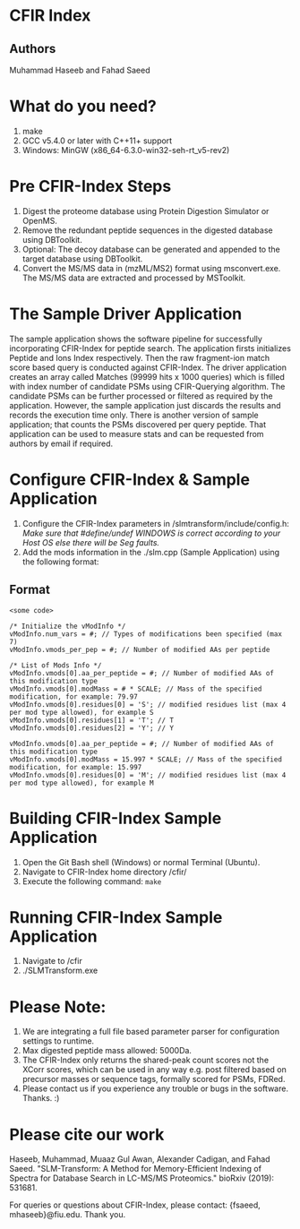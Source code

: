# CFIR Index

## Authors
Muhammad Haseeb and Fahad Saeed

# What do you need?
1. make
2. GCC v5.4.0 or later with C++11+ support
2. Windows: MinGW (x86_64-6.3.0-win32-seh-rt_v5-rev2)

# Pre CFIR-Index Steps
1. Digest the proteome database using Protein Digestion Simulator or OpenMS.
2. Remove the redundant peptide sequences in the digested database using DBToolkit.
3. Optional: The decoy database can be generated and appended to the target database using DBToolkit.
4. Convert the MS/MS data in (mzML/MS2) format using msconvert.exe. The MS/MS data are extracted and processed by MSToolkit.

# The Sample Driver Application
The sample application shows the software pipeline for successfully incorporating CFIR-Index for peptide search. The application firsts initializes Peptide and Ions Index respectively. Then the raw fragment-ion match score based query is conducted against CFIR-Index. The driver application creates an array called Matches (99999 hits x 1000 queries) which is filled with index number of candidate PSMs using CFIR-Querying algorithm. The candidate PSMs can be further processed or filtered as required by the application. However, the sample application just discards the results and records the execution time only. There is another version of sample application; that counts the PSMs discovered per query peptide. That application can be used to measure stats and can be requested from authors by email if required. 

# Configure CFIR-Index & Sample Application
1. Configure the CFIR-Index parameters in /slmtransform/include/config.h: 
*Make sure that #define/undef WINDOWS is correct according to your Host OS else there will be Seg faults.*
2. Add the mods information in the ./slm.cpp (Sample Application) using the following format:

## Format
    <some code> 
    
    /* Initialize the vModInfo */
    vModInfo.num_vars = #; // Types of modifications been specified (max 7)
    vModInfo.vmods_per_pep = #; // Number of modified AAs per peptide
    
    /* List of Mods Info */
    vModInfo.vmods[0].aa_per_peptide = #; // Number of modified AAs of this modification type
    vModInfo.vmods[0].modMass = # * SCALE; // Mass of the specified modification, for example: 79.97
    vModInfo.vmods[0].residues[0] = 'S'; // modified residues list (max 4 per mod type allowed), for example S
    vModInfo.vmods[0].residues[1] = 'T'; // T
    vModInfo.vmods[0].residues[2] = 'Y'; // Y
    
    vModInfo.vmods[0].aa_per_peptide = #; // Number of modified AAs of this modification type
    vModInfo.vmods[0].modMass = 15.997 * SCALE; // Mass of the specified modification, for example: 15.997
    vModInfo.vmods[0].residues[0] = 'M'; // modified residues list (max 4 per mod type allowed), for example M

# Building CFIR-Index Sample Application
1. Open the Git Bash shell (Windows) or normal Terminal (Ubuntu).
1. Navigate to CFIR-Index home directory /cfir/
2. Execute the following command: `make`

# Running CFIR-Index Sample Application
1. Navigate to /cfir
2. ./SLMTransform.exe

# Please Note:
1. We are integrating a full file based parameter parser for configuration settings to runtime.
2. Max digested peptide mass allowed: 5000Da.
3. The CFIR-Index only returns the shared-peak count scores not the XCorr scores, which can be used in any way e.g. post filtered based on precursor masses or sequence tags, formally scored for PSMs, FDRed.
4. Please contact us if you experience any trouble or bugs in the software. Thanks. :)

# Please cite our work
Haseeb, Muhammad, Muaaz Gul Awan, Alexander Cadigan, and Fahad Saeed. "SLM-Transform: A Method for Memory-Efficient Indexing of Spectra for Database Search in LC-MS/MS Proteomics." bioRxiv (2019): 531681.

For queries or questions about CFIR-Index, please contact: {fsaeed, mhaseeb}@fiu.edu. Thank you.
